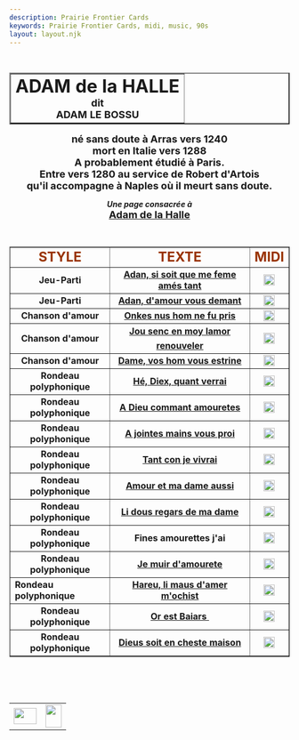 ```yaml
---
description: Prairie Frontier Cards
keywords: Prairie Frontier Cards, midi, music, 90s
layout: layout.njk
---
```

<body background="/web/20041013001542im_/http://perso.club-internet.fr/brassy/PartMed/Adam/cn.jpg">
  <a name="ht"></a>
<center><table background="/web/20041013001542im_/http://perso.club-internet.fr/brassy/PartMed/Adam/Wb02199_.gif" border="2">
<tr>
<td>
<center><b><font size="+3">ADAM de la HALLE</font></b>
<br/><b><font size="+1">dit</font></b>
<br/><b><font size="+1">ADAM LE BOSSU</font></b></center>
</td>
</tr>
</table></center>
<center>
<p><b><font size="+1">né sans doute à Arras vers 1240</font></b>
<br/><b><font size="+1">mort en Italie vers 1288</font></b>
<br/><b><font size="+1">A probablement étudié à Paris.</font></b>
<br/><b><font size="+1">Entre vers 1280 au service de Robert d'Artois</font></b>
<br/><b><font size="+1">qu'il accompagne à Naples où il meurt
sans doute.</font></b>
<p><b><i>Une page consacrée à</i></b> <br/>
<b><font size="+1"><a href="https://web.archive.org/web/20041013001542/http://www.france.diplomatie.fr/culture/france/musique/composit/adamde.html">Adam 
    de la Halle</a></font></b>
</p></p></center>
<p><br/>
<center><table border="">
<tr>
<td>
<center><b><font color="#993300"><font size="+2">STYLE</font></font></b></center>
</td>
<td>
<center><b><font color="#993300"><font size="+2">TEXTE</font></font></b></center>
</td>
<td>
<center><b><font color="#993300"><font size="+2">MIDI</font></font></b></center>
</td>
</tr>
<tr>
<td>
<center><b>Jeu-Parti</b></center>
</td>
<td>
<center><b><a href="adam5.html">Adan, si soit que me feme amés tant</a></b></center>
</td>
<td>
<center>
<a href="/assets/perso/midi/adam5.MID"><img align="BOTTOM" border="0" height="20" src="/assets/perso/images/musique.gif" width="20"/></a>
</center>
</td>
</tr>
<tr>
<td>
<center><b>Jeu-Parti</b></center>
</td>
<td>
<center><b><a href="adam16.html">Adan, d'amour vous demant</a></b></center>
</td>
<td>
<center>
<a href="/assets/perso/midi/Adam16.MID"><img align="BOTTOM" border="0" height="20" src="/web/20041013001542im_/http://perso.club-internet.fr/brassy/PartMed/Adam/musique.gif" width="20"/></a>
</center>
</td>
</tr>
<tr>
<td>
<center><b>Chanson d'amour</b></center>
</td>
<td>
<center><b><a href="adam7.html">Onkes nus hom ne fu pris</a></b></center>
</td>
<td>
<center>
<a href="/assets/perso/midi/Adam7.MID"><img align="BOTTOM" border="0" height="20" src="/web/20041013001542im_/http://perso.club-internet.fr/brassy/PartMed/Adam/musique.gif" width="20"/></a>
</center>
</td>
</tr>
<tr>
<td>
<center><b>Chanson d'amour</b></center>
</td>
<td>
<center><b><a href="adam6.html">Jou senc en moy lamor renouveler</a></b></center>
</td>
<td>
<center>
<a href="/assets/perso/midi/adam6.MID"><img align="BOTTOM" border="0" height="20" src="/web/20041013001542im_/http://perso.club-internet.fr/brassy/PartMed/Adam/musique.gif" width="20"/></a>
</center>
</td>
</tr>
<tr>
<td>
<center><b>Chanson d'amour</b></center>
</td>
<td>
<center><b><a href="adam8.html">Dame, vos hom vous estrine</a></b></center>
</td>
<td>
<center>
<a href="/assets/perso/midi/Adam8.MID"><img align="BOTTOM" border="0" height="20" src="/web/20041013001542im_/http://perso.club-internet.fr/brassy/PartMed/Adam/musique.gif" width="20"/></a>
</center>
</td>
</tr>
<tr>
<td>
<center><b>Rondeau polyphonique</b></center>
</td>
<td>
<center><b><a href="adam1.html">Hé, Diex, quant verrai</a></b></center>
</td>
<td>
<center>
<a href="/assets/perso/midi/Adam1.MID"><img align="BOTTOM" border="0" height="20" src="/web/20041013001542im_/http://perso.club-internet.fr/brassy/PartMed/Adam/musique.gif" width="20"/></a>
</center>
</td>
</tr>
<tr>
<td>
<center><b>Rondeau polyphonique</b></center>
</td>
<td>
<center><b><a href="adam2.html">A Dieu commant amouretes</a></b></center>
</td>
<td>
<center>
<a href="/assets/perso/midi/adam2.MID"><img align="BOTTOM" border="0" height="20" src="/web/20041013001542im_/http://perso.club-internet.fr/brassy/PartMed/Adam/musique.gif" width="20"/></a>
</center>
</td>
</tr>
<tr>
<td>
<center><b>Rondeau polyphonique</b></center>
</td>
<td>
<center><b><a href="adam3.html">A jointes mains vous proi</a></b></center>
</td>
<td>
<center>
<a href="/assets/perso/midi/adam3.MID"><img align="BOTTOM" border="0" height="20" src="/web/20041013001542im_/http://perso.club-internet.fr/brassy/PartMed/Adam/musique.gif" width="20"/></a>
</center>
</td>
</tr>
<tr>
<td>
<center><b>Rondeau polyphonique</b></center>
</td>
<td>
<center><b><a href="adam4.html">Tant con je vivrai</a></b></center>
</td>
<td>
<center>
<a href="/assets/perso/midi/adam4.MID"><img align="BOTTOM" border="0" height="20" src="/web/20041013001542im_/http://perso.club-internet.fr/brassy/PartMed/Adam/musique.gif" width="20"/></a>
</center>
</td>
</tr>
<tr>
<td>
<center><b>Rondeau polyphonique</b></center>
</td>
<td>
<center><b><a href="adam9.html">Amour et ma dame aussi</a></b></center>
</td>
<td>
<center>
<a href="/assets/perso/midi/Adam9.MID"><img align="BOTTOM" border="0" height="20" src="/web/20041013001542im_/http://perso.club-internet.fr/brassy/PartMed/Adam/musique.gif" width="20"/></a>
</center>
</td>
</tr>
<tr>
<td>
<center><b>Rondeau polyphonique</b></center>
</td>
<td>
<center><b><a href="adam10.html">Li dous regars de ma dame</a></b></center>
</td>
<td>
<center>
<a href="/assets/perso/midi/Adam10.MID"><img align="BOTTOM" border="0" height="20" src="/web/20041013001542im_/http://perso.club-internet.fr/brassy/PartMed/Adam/musique.gif" width="20"/></a>
</center>
</td>
</tr>
<tr>
<td>
<center><b>Rondeau polyphonique</b></center>
</td>
<td>
<center><b>Fines amourettes j'ai</b></center>
</td>
<td>
<center>
<a href="/assets/perso/midi/Adam11.MID"><img align="BOTTOM" border="0" height="20" src="/web/20041013001542im_/http://perso.club-internet.fr/brassy/PartMed/Adam/musique.gif" width="20"/></a>
</center>
</td>
</tr>
<tr>
<td>
<center><b>Rondeau polyphonique</b></center>
</td>
<td>
<center><b><a href="adam12.html">Je muir d'amourete</a></b></center>
</td>
<td>
<center>
<a href="/assets/perso/midi/Adam12.MID"><img align="BOTTOM" border="0" height="20" src="/web/20041013001542im_/http://perso.club-internet.fr/brassy/PartMed/Adam/musique.gif" width="20"/></a>
</center>
</td>
</tr>
<tr>
<td><b>Rondeau polyphonique</b></td>
<td>
<center><b><a href="adam13.html">Hareu, li maus d'amer m'ochist</a></b></center>
</td>
<td>
<center>
<a href="/assets/perso/midi/Adam13.MID"><img align="BOTTOM" border="0" height="20" src="/web/20041013001542im_/http://perso.club-internet.fr/brassy/PartMed/Adam/musique.gif" width="20"/></a>
</center>
</td>
</tr>
<tr>
<td>
<center><b>Rondeau polyphonique</b></center>
</td>
<td>
<center><b><a href="adam14.html">Or est Baiars </a></b></center>
</td>
<td>
<center>
<a href="/assets/perso/midi/Adam14.MID"><img align="BOTTOM" border="0" height="20" src="/web/20041013001542im_/http://perso.club-internet.fr/brassy/PartMed/Adam/musique.gif" width="20"/></a>
</center>
</td>
</tr>
<tr>
<td>
<center><b>Rondeau polyphonique</b></center>
</td>
<td>
<center><b><a href="adam15.html">Dieus soit en cheste maison</a></b></center>
</td>
<td>
<center>
<a href="/assets/perso/midi/Adam15.MID"><img align="BOTTOM" border="0" height="20" src="/web/20041013001542im_/http://perso.club-internet.fr/brassy/PartMed/Adam/musique.gif" width="20"/></a>
</center>
</td>
</tr>
</table></center>
<div align="center"><br/>
    <br/>
    
  <table border="0" width="25%">
<tr>
<td><a href="/web/20041013001542/http://perso.club-internet.fr/brassy/PartMed/Partmed.html"><img border="0" height="29" src="/assets/perso/images/flechret.gif" width="41"/></a></td>
<td><a href="Adam.html#ht"><img border="0" height="41" src="/assets/perso/images/flechhaut.gif" width="29"/></a></td>
</tr>
</table>
</div>
</p></body>
